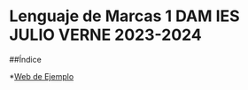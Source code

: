 # Lenguaje de Marcas 1 DAM IES JULIO VERNE 2023-2024

##Índice

*[Web de Ejemplo](https://bernatjulioverne.github.io/LM/)
